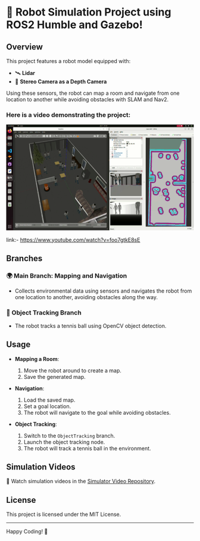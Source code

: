 # 🤖 Robot Simulation Project using ROS2 Humble and Gazebo!

## Overview

This project features a robot model equipped with:

- 🛰️ **Lidar**
- 📸 **Stereo Camera as a Depth Camera**

Using these sensors, the robot can map a room and navigate from one location to another while avoiding obstacles with SLAM and Nav2.
### Here is a video demonstrating the project:

[![Demonstration Video](https://github.com/PrabathBK/Ros2-Simulation-with-Gazebo/blob/main/tumbnail2.png?raw=true)](https://youtu.be/foo7gtkE8sE) </br>

link:- https://www.youtube.com/watch?v=foo7gtkE8sE </br>

## Branches

### 🌍 Main Branch: Mapping and Navigation
- Collects environmental data using sensors and navigates the robot from one location to another, avoiding obstacles along the way.

### 🎾 Object Tracking Branch
- The robot tracks a tennis ball using OpenCV object detection.

## Usage

- **Mapping a Room**:
    1. Move the robot around to create a map.
    2. Save the generated map.

- **Navigation**:
    1. Load the saved map.
    2. Set a goal location.
    3. The robot will navigate to the goal while avoiding obstacles.

- **Object Tracking**:
    1. Switch to the `ObjectTracking` branch.
    2. Launch the object tracking node.
    3. The robot will track a tennis ball in the environment.

## Simulation Videos

🎥 Watch simulation videos in the [Simulator Video Repository](https://github.com/PrabathBK/Ros2-Simulation-with-Gazebo/tree/main/simulation%20videos).

## License

This project is licensed under the MIT License.

---

Happy Coding! 🎉
